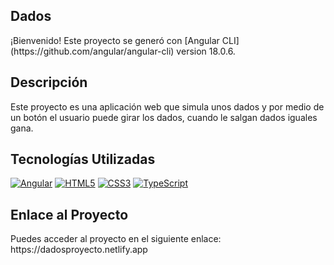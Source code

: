 
<div align="left">
    <h2>Dados</h2>
</div>
  ¡Bienvenido! Este proyecto se generó con [Angular CLI](https://github.com/angular/angular-cli) version 18.0.6.

<div align="left">
  <h2>Descripción</h2>
  Este proyecto es una aplicación web que simula unos dados y por medio de un botón el usuario puede girar los dados, cuando le salgan dados iguales gana.
</div>

<div align="left">
  <h2>Tecnologías Utilizadas</h2>
  <a href="https://angular.io/"><img src="https://img.shields.io/badge/Angular-DD0031?style=for-the-badge&logo=angular&logoColor=white" alt="Angular"/></a>
  <a href="https://developer.mozilla.org/en-US/docs/Web/HTML"><img src="https://img.shields.io/badge/HTML5-E34F26?style=for-the-badge&logo=html5&logoColor=white" alt="HTML5"/></a>
  <a href="https://developer.mozilla.org/en-US/docs/Web/CSS"><img src="https://img.shields.io/badge/CSS3-1572B6?style=for-the-badge&logo=css3&logoColor=white" alt="CSS3"/></a>
  <a href="https://www.typescriptlang.org/"><img src="https://img.shields.io/badge/TypeScript-007ACC?style=for-the-badge&logo=typescript&logoColor=white" alt="TypeScript"/></a>
</div>

<div align="left">
  <h2>Enlace al Proyecto</h2>
  Puedes acceder al proyecto en el siguiente enlace: https://dadosproyecto.netlify.app
</div>
